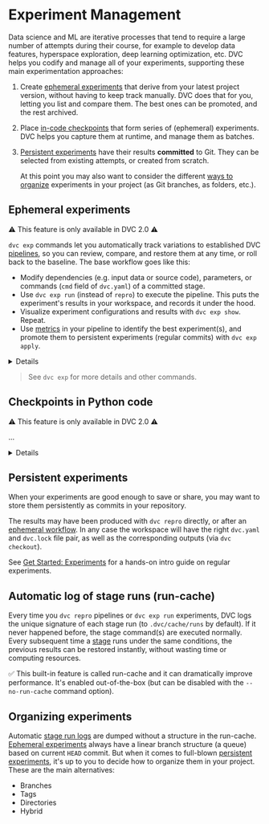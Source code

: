 # Experiment Management

Data science and ML are iterative processes that tend to require a large number
of attempts during their course, for example to develop data features,
hyperspace exploration, deep learning optimization, etc. DVC helps you codify
and manage all of your <abbr>experiments</abbr>, supporting these main
experimentation approaches:

1. Create [ephemeral experiments](#ephemeral-experiments) that derive from your
   latest project version, without having to keep track manually. DVC does that
   for you, letting you list and compare them. The best ones can be promoted,
   and the rest archived.
2. Place [in-code checkpoints](#checkpoints-in-python-code) that form series of
   (ephemeral) experiments. DVC helps you capture them at runtime, and manage
   them as batches.
3. [Persistent experiments](#persistent-experiments) have their results
   **committed** to Git. They can be selected from existing attempts, or created
   from scratch.

   At this point you may also want to consider the different
   [ways to organize](#organizing-experimentats) experiments in your project (as
   Git branches, as folders, etc.).

## Ephemeral experiments

⚠️ This feature is only available in DVC 2.0 ⚠️

`dvc exp` commands let you automatically track variations to established DVC
[pipelines](/doc/command-reference/dag), so you can review, compare, and restore
them at any time, or roll back to the baseline. The base workflow goes like
this:

- Modify <abbr>dependencies</abbr> (e.g. input data or source code),
  <abbr>parameters</abbr>, or commands (`cmd` field of `dvc.yaml`) of a
  committed stage.
- Use `dvc exp run` (instead of `repro`) to execute the pipeline. This puts the
  experiment's results in your <abbr>workspace</abbr>, and records it under the
  hood.
- Visualize experiment configurations and results with `dvc exp show`. Repeat.
- Use [metrics](/doc/command-reference/metrics) in your pipeline to identify the
  best experiment(s), and promote them to persistent experiments (regular
  commits) with `dvc exp apply`.

<details>

### How does DVC capture these experiments?

DVC uses actual commits under custom
[Git references](https://git-scm.com/book/en/v2/Git-Internals-Git-References)
(found in `.git/refs/exps`) to keep track of ephemeral experiments. Each commit
has the Git repo's `HEAD` as parent. These are not pushed to the Git remote by
default (see `dvc exp push`).

> References have a unique signature similar to the
> [entries in the run-cache](/doc/user-guide/project-structure/internal-files#run-cache).

</details>

> See `dvc exp` for more details and other commands.

## Checkpoints in Python code

⚠️ This feature is only available in DVC 2.0 ⚠️

...

<details>

### How are checkpoints captured by DVC?

When DVC runs checkpoint-enabled stages, a new commit is generated in a custom
Git branch (found in `.git/refs/exps`) each time the code calls
`dvc.api.make_checkpoint()` or writes a `.dvc/tmp/DVC_CHECKPOINT` signal file
(see `dvc exp run` for info). These are not pushed to the Git remote by default
(see `dvc exp push`).

</details>

## Persistent experiments

When your experiments are good enough to save or share, you may want to store
them persistently as commits in your <abbr>repository</abbr>.

The results may have been produced with `dvc repro` directly, or after an
[ephemeral workflow](#ephemeral-experiments). In any case the workspace will
have the right `dvc.yaml` and `dvc.lock` file pair, as well as the corresponding
<abbr>outputs</abbr> (via `dvc checkout`).

See [Get Started: Experiments](/doc/start/experiments) for a hands-on intro
guide on regular experiments.

## Automatic log of stage runs (run-cache)

Every time you `dvc repro` pipelines or `dvc exp run` experiments, DVC logs the
unique signature of each stage run (to `.dvc/cache/runs` by default). If it
never happened before, the stage command(s) are executed normally. Every
subsequent time a [stage](/doc/command-reference/run) runs under the same
conditions, the previous results can be restored instantly, without wasting time
or computing resources.

✅ This built-in feature is called <abbr>run-cache</abbr> and it can
dramatically improve performance. It's enabled out-of-the-box (but can be
disabled with the `--no-run-cache` command option).

## Organizing experiments

Automatic [stage run logs](#automatic-log-of-stage-runs-run-cache) are dumped
without a structure in the <abbr>run-cache</abbr>.
[Ephemeral experiments](#ephemeral-experiments) always have a linear branch
structure (a queue) based on current `HEAD` commit. But when it comes to
full-blown [persistent experiments](#persistent-experiments), it's up to you to
decide how to organize them in your project. These are the main alternatives:

- Branches
- Tags
- Directories
- Hybrid
